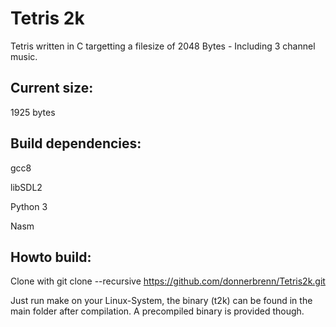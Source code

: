 # Tetris 2k

Tetris written in C targetting a filesize of 2048 Bytes - Including 3 channel music.


## Current size: 

1925 bytes

## Build dependencies:

gcc8

libSDL2

Python 3

Nasm

## Howto build:
Clone with 
git clone --recursive https://github.com/donnerbrenn/Tetris2k.git

Just run make on your Linux-System, the binary (t2k) can be found in the main folder after compilation. A precompiled binary is provided though.
